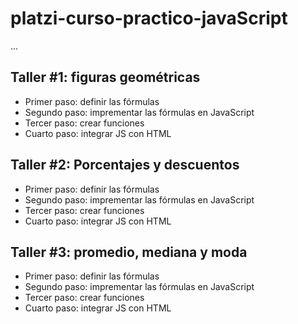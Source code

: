 # platzi-curso-practico-javaScript


...


## Taller #1: figuras geométricas



- Primer paso: definir las fórmulas
- Segundo paso:  imprementar las fórmulas en JavaScript 
- Tercer paso: crear funciones
- Cuarto paso: integrar JS con HTML


## Taller #2: Porcentajes y descuentos



- Primer paso: definir las fórmulas
- Segundo paso:  imprementar las fórmulas en JavaScript 
- Tercer paso: crear funciones
- Cuarto paso: integrar JS con HTML



## Taller #3: promedio, mediana y moda

- Primer paso: definir las fórmulas
- Segundo paso:  imprementar las fórmulas en JavaScript 
- Tercer paso: crear funciones
- Cuarto paso: integrar JS con HTML